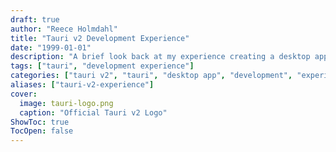 ```yaml
---
draft: true
author: "Reece Holmdahl"
title: "Tauri v2 Development Experience"
date: "1999-01-01"
description: "A brief look back at my experience creating a desktop app with Tauri v2"
tags: ["tauri", "development experience"]
categories: ["tauri v2", "tauri", "desktop app", "development", "experience", "dx", "rust", "svelte"]
aliases: ["tauri-v2-experience"]
cover:
  image: tauri-logo.png
  caption: "Official Tauri v2 Logo"
ShowToc: true
TocOpen: false
---
```

